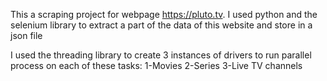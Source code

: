 This a scraping project for webpage https://pluto.tv. I used python and the selenium library to extract a part of the data of this website and store in a json file

I used the threading library to create 3 instances of drivers to run parallel process on each of these tasks:
  1-Movies
  2-Series
  3-Live TV channels

  
